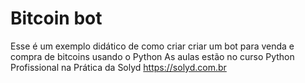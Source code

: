 # Bitcoin bot

Esse é um exemplo didático de como criar criar um bot para venda e compra de bitcoins usando o Python
As aulas estão no curso Python Profissional na Prática da Solyd
https://solyd.com.br